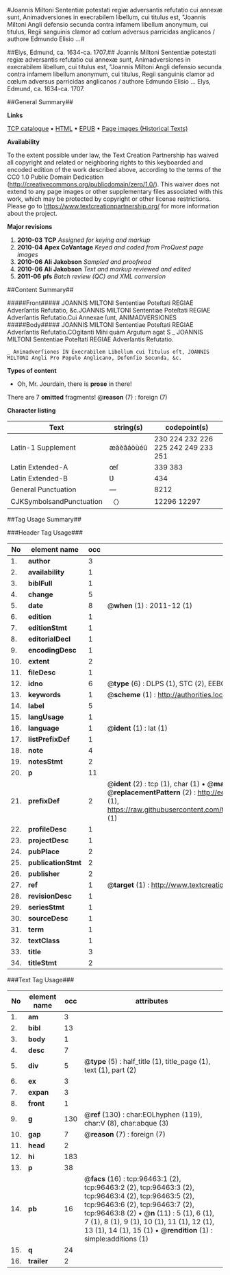 #Joannis Miltoni Sententiæ potestati regiæ adversantis refutatio cui annexæ sunt, Animadversiones in execrabilem libellum, cui titulus est, "Joannis Miltoni Angli defensio secunda contra infamem libellum anonymum, cui titulus, Regii sanguinis clamor ad cœlum adversus parricidas anglicanos / authore Edmundo Elisio ...#

##Elys, Edmund, ca. 1634-ca. 1707.##
Joannis Miltoni Sententiæ potestati regiæ adversantis refutatio cui annexæ sunt, Animadversiones in execrabilem libellum, cui titulus est, "Joannis Miltoni Angli defensio secunda contra infamem libellum anonymum, cui titulus, Regii sanguinis clamor ad cœlum adversus parricidas anglicanos / authore Edmundo Elisio ...
Elys, Edmund, ca. 1634-ca. 1707.

##General Summary##

**Links**

[TCP catalogue](http://www.ota.ox.ac.uk/tcp/)  • 
[HTML](http://tei.it.ox.ac.uk/tcp/Texts-HTML/free/A39/A39352.html)  • 
[EPUB](http://tei.it.ox.ac.uk/tcp/Texts-EPUB/free/A39/A39352.epub) • 
[Page images (Historical Texts)](https://historicaltexts.jisc.ac.uk/eebo-12999697e)

**Availability**

To the extent possible under law, the Text Creation Partnership has waived all copyright and related or neighboring rights to this keyboarded and encoded edition of the work described above, according to the terms of the CC0 1.0 Public Domain Dedication (http://creativecommons.org/publicdomain/zero/1.0/). This waiver does not extend to any page images or other supplementary files associated with this work, which may be protected by copyright or other license restrictions. Please go to https://www.textcreationpartnership.org/ for more information about the project.

**Major revisions**

1. __2010-03__ __TCP__ *Assigned for keying and markup*
1. __2010-04__ __Apex CoVantage__ *Keyed and coded from ProQuest page images*
1. __2010-06__ __Ali Jakobson__ *Sampled and proofread*
1. __2010-06__ __Ali Jakobson__ *Text and markup reviewed and edited*
1. __2011-06__ __pfs__ *Batch review (QC) and XML conversion*

##Content Summary##

#####Front#####
JOANNIS MILTONI Sententiae Poteſtati REGIAE Adverſantis Refutatio, &c.JOANNIS MILTONI Sententiae Poteſtati REGIAE Adverſantis Refutatio.Cui Annexae ſunt, ANIMADVERSIONES 
#####Body#####
JOANNIS MILTONI Sententiae Poteſtati REGIAE Adverſantis Refutatio.COgitanti Mihi quàm Argutum agat S
    _ JOANNIS MILTONI Sententiae Poteſtati REGIAE Adverſantis Refutatio.

    _ Animadverſiones IN Execrabilem Libellum cui Titulus eſt, JOANNIS MILTONI Angli Pro Populo Anglicano, Defenſio Secunda, &c.

**Types of content**

  * Oh, Mr. Jourdain, there is **prose** in there!

There are 7 **omitted** fragments! 
 @__reason__ (7) : foreign (7)

**Character listing**


|Text|string(s)|codepoint(s)|
|---|---|---|
|Latin-1 Supplement|æàèâáòùéû|230 224 232 226 225 242 249 233 251|
|Latin Extended-A|œſ|339 383|
|Latin Extended-B|Ʋ|434|
|General Punctuation|—|8212|
|CJKSymbolsandPunctuation|〈〉|12296 12297|

##Tag Usage Summary##

###Header Tag Usage###

|No|element name|occ|attributes|
|---|---|---|---|
|1.|__author__|3||
|2.|__availability__|1||
|3.|__biblFull__|1||
|4.|__change__|5||
|5.|__date__|8| @__when__ (1) : 2011-12 (1)|
|6.|__edition__|1||
|7.|__editionStmt__|1||
|8.|__editorialDecl__|1||
|9.|__encodingDesc__|1||
|10.|__extent__|2||
|11.|__fileDesc__|1||
|12.|__idno__|6| @__type__ (6) : DLPS (1), STC (2), EEBO-CITATION (1), OCLC (1), VID (1)|
|13.|__keywords__|1| @__scheme__ (1) : http://authorities.loc.gov/ (1)|
|14.|__label__|5||
|15.|__langUsage__|1||
|16.|__language__|1| @__ident__ (1) : lat (1)|
|17.|__listPrefixDef__|1||
|18.|__note__|4||
|19.|__notesStmt__|2||
|20.|__p__|11||
|21.|__prefixDef__|2| @__ident__ (2) : tcp (1), char (1)  •  @__matchPattern__ (2) : ([0-9\-]+):([0-9IVX]+) (1), (.+) (1)  •  @__replacementPattern__ (2) : http://eebo.chadwyck.com/downloadtiff?vid=$1&page=$2 (1), https://raw.githubusercontent.com/textcreationpartnership/Texts/master/tcpchars.xml#$1 (1)|
|22.|__profileDesc__|1||
|23.|__projectDesc__|1||
|24.|__pubPlace__|2||
|25.|__publicationStmt__|2||
|26.|__publisher__|2||
|27.|__ref__|1| @__target__ (1) : http://www.textcreationpartnership.org/docs/. (1)|
|28.|__revisionDesc__|1||
|29.|__seriesStmt__|1||
|30.|__sourceDesc__|1||
|31.|__term__|1||
|32.|__textClass__|1||
|33.|__title__|3||
|34.|__titleStmt__|2||


###Text Tag Usage###

|No|element name|occ|attributes|
|---|---|---|---|
|1.|__am__|3||
|2.|__bibl__|13||
|3.|__body__|1||
|4.|__desc__|7||
|5.|__div__|5| @__type__ (5) : half_title (1), title_page (1), text (1), part (2)|
|6.|__ex__|3||
|7.|__expan__|3||
|8.|__front__|1||
|9.|__g__|130| @__ref__ (130) : char:EOLhyphen (119), char:V (8), char:abque (3)|
|10.|__gap__|7| @__reason__ (7) : foreign (7)|
|11.|__head__|2||
|12.|__hi__|183||
|13.|__p__|38||
|14.|__pb__|16| @__facs__ (16) : tcp:96463:1 (2), tcp:96463:2 (2), tcp:96463:3 (2), tcp:96463:4 (2), tcp:96463:5 (2), tcp:96463:6 (2), tcp:96463:7 (2), tcp:96463:8 (2)  •  @__n__ (11) : 5 (1), 6 (1), 7 (1), 8 (1), 9 (1), 10 (1), 11 (1), 12 (1), 13 (1), 14 (1), 15 (1)  •  @__rendition__ (1) : simple:additions (1)|
|15.|__q__|24||
|16.|__trailer__|2||
